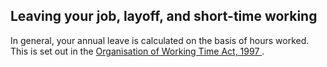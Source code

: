 ##  Leaving your job, layoff, and short-time working

In general, your annual leave is calculated on the basis of hours worked. This
is set out in the [ Organisation of Working Time Act, 1997
](http://www.irishstatutebook.ie/eli/1997/act/20/section/19/enacted/en/html) .
